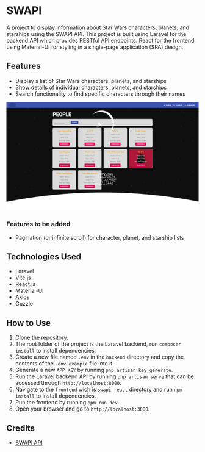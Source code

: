 # SWAPI

A project to display information about Star Wars characters, planets, and starships using the SWAPI API. This project is built using Laravel for the backend API which provides RESTful API endpoints. React for the frontend, using Material-UI for styling in a single-page application (SPA) design.

## Features
- Display a list of Star Wars characters, planets, and starships
- Show details of individual characters, planets, and starships
- Search functionality to find specific characters through their names

![Alt text](/swapi-react/public/people.png "People search")

### Features to be added 
- Pagination (or infinite scroll) for character, planet, and starship lists

## Technologies Used
- Laravel
- Vite.js
- React.js
- Material-UI
- Axios
- Guzzle

## How to Use
1. Clone the repository.
2. The root folder of the project is the Laravel backend, run `composer install` to install dependencies.
3. Create a new file named `.env` in the `backend` directory and copy the contents of the `.env.example` file into it.
4. Generate a new `APP_KEY` by running `php artisan key:generate`.
5. Run the Laravel backend API by running `php artisan serve` that can be accessed through `http://localhost:8000`.
6. Navigate to the `frontend` wich is `swapi-react` directory and run `npm install` to install dependencies.
8. Run the frontend by running `npm run dev`.
9. Open your browser and go to `http://localhost:3000`.

## Credits
- [SWAPI API](https://swapi.dev/)

